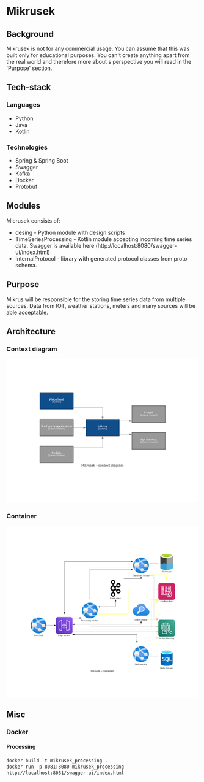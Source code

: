 # Mikrusek

## Background

Mikrusek is not for any commercial usage.
You can assume that this was built only for educational purposes.
You can't create anything apart from the real world and therefore more about s perspective you will read in the 'Purpose' section.

## Tech-stack

### Languages 

- Python
- Java
- Kotlin

### Technologies

- Spring & Spring Boot
- Swagger
- Kafka
- Docker
- Protobuf

## Modules 

Micrusek consists of: 

- desing - Python module with design scripts
- TimeSeriesProcessing - Kotlin module accepting incoming time series data. Swagger is available here (http://localhost:8080/swagger-ui/index.html)
- InternalProtocol - library with generated protocol classes from proto schema.

## Purpose

Mikrus will be responsible for the storing time series data from multiple sources. Data from IOT, weather stations, meters and many sources will be able acceptable.   

## Architecture

### Context diagram

![Main Context!](design/assets/context.png "Context")

### Container

![Container!](design/assets/container.png "Container")

## Misc

### Docker

#### Processing

```
docker build -t mikrusek_processing .
docker run -p 8081:8080 mikrusek_processing
http://localhost:8081/swagger-ui/index.html
```


